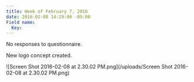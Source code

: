 ```yaml
---
title: Week of February 7, 2016
date: 2016-02-08 14:29:00 -05:00
Field name:
  Key:
---
```


No responses to questionnaire.

New logo concept created.

![Screen Shot 2016-02-08 at 2.30.02 PM.png](/uploads/Screen Shot 2016-02-08 at 2.30.02 PM.png)
